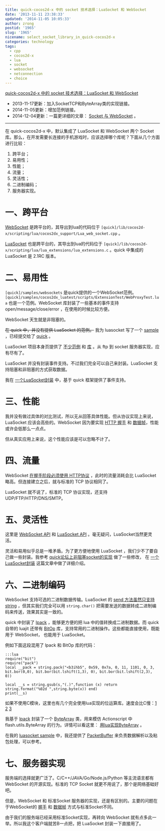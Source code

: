 ```yaml
---
title: quick-cocos2d-x 中的 socket 技术选择：LuaSocket 和 WebSocket
date: '2013-11-11 23:38:33'
updated: '2014-11-05 10:05:33'
author: zrong
postid: '1965'
slug: '1965'
nicename: select_socket_library_in_quick-cocos2d-x
categories: technology
tags:
  - cpp
  - cocos2d-x
  - lua
  - socket
  - websocket
  - netconnection
  - choice
---
```


[quick-cocos2d-x 中的 socket 技术选择：LuaSocket 和 WebSocket](https://blog.zengrong.net/post/1965.html)

- 2013-11-17更新：加入SocketTCP和ByteArray类的实现链接。
- 2014-11-05更新：增加范例链接。
- 2014-12-04更新：一篇更详细的文章： [Socket 与 WebSocket][22] 。

----

在 quick-cocos2d-x 中，默认集成了 LuaSocket 和 WebSocket 两个 Socket 库。那么，在开发需要长连接的手机游戏时，应该选择哪个库呢？下面从几个方面进行比较：

1. 跨平台；
1. 易用性；
2. 性能；
1. 流量；
1. 灵活性；
1. 二进制编码；
1. 服务器实现。

<!--more-->

# 一、跨平台

[WebSocket][6] 是跨平台的，其导出到lua的代码位于 `[quick]/lib/cocos2d-x/scripting/lua/cocos2dx_support/Lua_web_socket.cpp` 。

[LuaSocket][5] 也是跨平台的，其导出到lua的代码位于 `[quick]/lib/cocos2d-x/scripting/lua/lua_extensions/lua_extensions.c` 。quick 中集成的 LuaSocket 是 2.1RC 版本。

# 二、易用性

`[quick]/samples/websockets` 是quick提供的一个WebSocket范例。 `[quick]/samples/cocos2dx_luatest/scripts/ExtensionTest/WebProxyTest.lua` 也是一个范例。WebSocket 库封装了一些基本的事件支持 open/message/close/error ，在使用的时候比较方便。

WebSocket 天生就是非阻塞的。

<del>在 quick 中，并没有提供 LuaSocket 的范例。</del> 我为 luasocket 写了一个 [sample][20] ，已经提交给了 [quick][19] 。

LuaSocket 项目本身页提供了 [不少范例][1] 和 [库][2] 。从 ftp 到 socket 服务器实现，应有尽有了。

LuaSocket 并没有封装事件支持。不过我们完全可以自己来封装。LuaSocket 支持阻塞和非阻塞的方式获取数据。

我在 [一个LuaSocket封装][16] 中，基于 quick 框架提供了事件支持。

# 三、性能

我并没有做过具体的对比测试，所以无从回答具体性能。但从协议实现上来说，LuaSocket 应该会高些的。WebSocket 因为要实现 [HTTP 握手][3] 和 [数据帧][4]，性能或许会低那么一点点。

但从真实应用上来说，这个性能应该是可以忽略不计了。

# 四、流量

WebSocket [在握手阶段必须使用 HTTP协议][3] ，此时的流量消耗会比 LuaSocket 略高。但连接建立之后，就与标准的 TCP 协议相同了。

LuaSocket 就不说了，标准的 TCP 协议实现，还支持 UDP/FTP/HTTP/DNS/SMTP。

# 五、灵活性

这里是 [WebSocket API][7] 和 [LuaSocket API][8] 。毫无疑问，LuaSocket当然更灵活。

灵活和易用似乎总是一堆矛盾。为了更方便地使用 LuaSocket ，我们少不了要自己做一些封装。我参考 [quick论坛上非阻塞socket的实现][12] 做了一些修改， 在 [一个LuaSocket封装][16] 这篇文章中做了详细介绍。

# 六、二进制编码

WebSocket 支持可选的二进制数据传输。LuaSocket 的 [send 方法虽然只支持 string][9] ，但其实我们完全可以用 `string.char()` 把需要发送的数据转成二进制编码来传送，效果其实是一致的。

quick 中封装了 [lpack][10] ，能够更方便的把 lua 中的值转换成二进制数据。而 quick 自带的 luajit 还带有 [BitOp][11] 库，支持常用的二进制操作。这些都能直接使用，既能用于 WebSocket， 也能用于 LuaSocket。

例如下面这段混用了 lpack 和 BitOp 库的代码：

    :::lua
	require("bit")
	require("pack")
	local __pack = string.pack("<b3ihb5", 0x59, 0x7a, 0, 11, 1101, 0, 3,
	bit.bor(0,0), bit.bor(bit.lshift(1,3), 0), bit.bor(bit.lshift(2,3), 0))

	local __s = string.gsub(s,"(.)",function (x) return string.format("%02d ",string.byte(x)) end)
	print(__s)

如果不使用C模块，这里也有几个完全使用lua实现的位运算库。速度会比C慢：[1][13] [2][14] [3][15]

我基于 [lpack][10] 封装了一个 [ByteArray][17] 类，用来模仿 Actionscript 中 flash.utils.ByteArray 的行为。详情可以看这里： [用lua实现ByteArray][18] 。

在我的 [luasocket sample][20] 中，我还提供了 [PacketBuffer][21] 来负责数据解析以及粘包处理，可以参考。

# 七、服务器实现

服务端的选择就更广泛了。C/C++/JAVA/Go/Node.js/Python 等主流语言都有 WebSocket 的开源实现。标准的 TCP Socket 就更不用说了，那个是网络基础好吧。

但是，WebSocket 和 标准Socket 服务器的实现，还是有区别的。主要的问题在于WebSocket的 [握手][3] 和 [数据帧][4] 方式与标准Socket不同。


由于我们的服务端已经采用标准Socket实现，再转向 WebSocket 就有点多此一举。所以我这个客户端就苦B一点把，把 LuaSocket 封装一下直接用了。

[1]: https://github.com/diegonehab/luasocket/tree/master/samples
[2]: https://github.com/diegonehab/luasocket/tree/master/etc
[3]: https://github.com/zhangkaitao/websocket-protocol/wiki/4.%E6%89%93%E5%BC%80%E9%98%B6%E6%AE%B5%E6%8F%A1%E6%89%8B
[4]: https://github.com/zhangkaitao/websocket-protocol/wiki/5.%E6%95%B0%E6%8D%AE%E5%B8%A7
[5]: http://w3.impa.br/~diego/software/luasocket/home.html
[6]: http://www.websocket.org/
[7]: http://dev.w3.org/html5/websockets/
[8]: http://w3.impa.br/~diego/software/luasocket/reference.html
[9]: http://w3.impa.br/~diego/software/luasocket/tcp.html#send
[10]: underpop.free.fr/l/lua/lpack/
[11]: http://bitop.luajit.org/index.html
[12]: http://cn.quick-x.com/?topic=quickkydsocketfzl
[13]: https://github.com/DGAH/LuaSkillsForQSGS/blob/master/bit.lua
[14]: http://ricilake.blogspot.com/2007/10/iterating-bits-in-lua.html
[15]: http://www.cppblog.com/zhenyu/archive/2005/11/11/1050.html
[16]: https://blog.zengrong.net/post/1980.html
[17]: https://github.com/zrong/lua#ByteArray
[18]: https://blog.zengrong.net/post/1968.html
[19]: https://github.com/chukong/quick-cocos2d-x/tree/master/samples/luasocket
[20]: https://blog.zengrong.net/post/2020.html
[21]: https://github.com/zrong/quick-cocos2d-x/blob/develop/samples/luasocket/scripts/net/PacketBuffer.lua
[22]: https://blog.zengrong.net/post/2199.html
